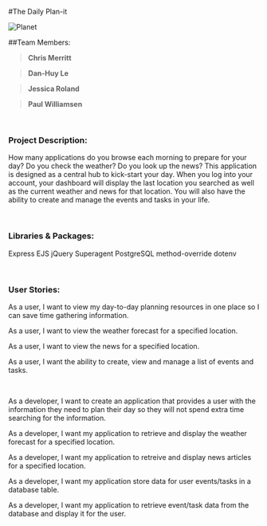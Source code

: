 #The Daily Plan-it

![Planet](https://images.unsplash.com/photo-1454789548928-9efd52dc4031?ixlib=rb-1.2.1&ixid=eyJhcHBfaWQiOjEyMDd9&auto=format&fit=crop&w=600&q=80)

##Team Members:
 
>**Chris Merritt**

>**Dan-Huy Le**

>**Jessica Roland**

>**Paul Williamsen**

<br/>

### Project Description:

How many applications do you browse each morning to prepare for your day? Do you check the weather? Do you look up the news? This application is designed as a central hub to kick-start your day. When you log into your account, your dashboard will display the last location you searched as well as the current weather and news for that location. You will also have the ability to create and manage the events and tasks in your life.

<br/>

### Libraries & Packages:  

Express
EJS
jQuery
Superagent
PostgreSQL
method-override
dotenv

<br/>

### User Stories:


As a user, I want to view my day-to-day planning resources in one place so I can save time gathering information.  

As a user, I want to view the weather forecast for a specified location.

As a user, I want to view the news for a specified location.

As a user, I want the ability to create, view and manage a list of events and tasks. 

<br/>

As a developer, I want to create an application that provides a user with the information they need to plan their day so they will not spend extra time searching for the information.

As a developer, I want my application to retrieve and display the weather forecast for a specified location.

As a developer, I want my application to retreive and display news articles for a specified location.

As a developer, I want my application store data for user events/tasks in a database table.

As a developer, I want my application to retrieve event/task data from the database and display it for the user.

